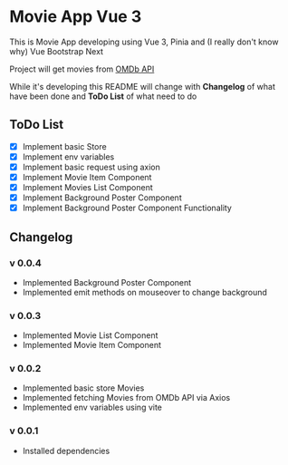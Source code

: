 # Movie App Vue 3

This is Movie App developing using Vue 3, Pinia and (I really don't know why) Vue Bootstrap Next

Project will get movies from [OMDb API](https://www.omdbapi.com/)

While it's developing this README will change with **Changelog** of what have been done and **ToDo List** of what need to do

## ToDo List

-   [x] Implement basic Store
-   [x] Implement env variables
-   [x] Implement basic request using axion
-   [x] Implement Movie Item Component
-   [x] Implement Movies List Component
-   [x] Implement Background Poster Component
-   [x] Implement Background Poster Component Functionality

## Changelog

### v 0.0.4

-   Implemented Background Poster Component
-   Implemented emit methods on mouseover to change background

### v 0.0.3

-   Implemented Movie List Component
-   Implemented Movie Item Component

### v 0.0.2

-   Implemented basic store Movies
-   Implemented fetching Movies from OMDb API via Axios
-   Implemented env variables using vite

### v 0.0.1

-   Installed dependencies
